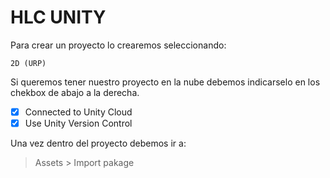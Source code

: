 # HLC UNITY

Para crear un proyecto lo crearemos seleccionando:

`2D (URP)`

Si queremos tener nuestro proyecto en la nube debemos indicarselo en los chekbox de abajo a la derecha.

- [x] Connected to Unity Cloud
- [x] Use Unity Version Control

Una vez dentro del proyecto debemos ir a:

> Assets > Import pakage

